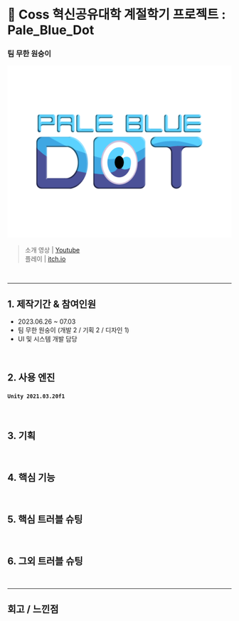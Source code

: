 📂 Coss 혁신공유대학 계절학기 프로젝트 : Pale_Blue_Dot
=============
### 팀 무한 원숭이
![Alt text](/Assets/Sprite/title.png)
</br>
> 소개 영상 | [Youtube](https://youtu.be/1lUBC5ziebE) </br>
> 플레이 | [itch.io](https://yogame.itch.io/palebluedot)
</br>
<hr/>

## 1. 제작기간 & 참여인원 </br>
- 2023.06.26 ~ 07.03
- 팀 무한 원숭이 (개발 2 / 기획 2 / 디자인 1)
- UI 및 시스템 개발 담당

</br>

## 2. 사용 엔진
#### `Unity 2021.03.20f1`

</br>

## 3. 기획

</br>

##  4. 핵심 기능

</br>

## 5. 핵심 트러블 슈팅

</br>

## 6. 그외 트러블 슈팅

</br>

***

## 회고 / 느낀점

</br>
